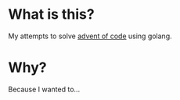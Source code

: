 # What is this?
My attempts to solve [advent of code](https://adventofcode.com) using golang.

# Why?
Because I wanted to...
